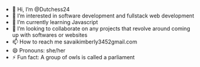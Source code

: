 - 👋 Hi, I’m @Dutchess24
- 👀 I’m interested in software development and fullstack web development
- 🌱 I’m currently learning Javascript
- 💞️ I’m looking to collaborate on any projects that revolve around coming up with softwares or websites
- 📫 How to reach me savaikimberly3452gmail.com 
- 😄 Pronouns: she/her
- ⚡ Fun fact: A group of owls is called a parliament

<!---
Dutchess24/Dutchess24 is a ✨ special ✨ repository because its `README.md` (this file) appears on your GitHub profile.
You can click the Preview link to take a look at your changes.
--->
